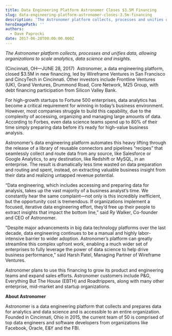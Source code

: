 ```yaml
---
title: Data Engineering Platform Astronomer Closes $3.5M Financing
slug: data-engineering-platform-astronomer-closes-3.5m-financing
description: 'The Astronomer platform collects, processes and unifies data, allowing organizations to scale analytics, data science and insights.'
heroImagePath: ''
authors:
  - Dave Paprocki
date: 2017-06-28T00:00:00.000Z
---
```


_The Astronomer platform collects, processes and unifies data, allowing organizations to scale analytics, data science and insights._

(Cincinnati, OH—JUNE 28, 2017) &nbsp;Astronomer, a data engineering platform, closed $3.5M in new financing, led by Wireframe Ventures in San Francisco and CincyTech in Cincinnati. Other investors include Frontline Ventures (UK), Grand Ventures, Drummond Road, Core Network, M25 Group, with debt financing participation from Silicon Valley Bank.

For high-growth startups to Fortune 500 enterprises, data analytics has become a critical requirement for winning in today’s business environment. However, most companies struggle to build this capability, due to the complexity of accessing, organizing and managing large amounts of data. According to Forbes, even data science teams spend up to 80% of their time simply preparing data before it’s ready for high-value business analysis.

Astronomer’s data engineering platform automates this heavy lifting through the release of a library of reusable connectors and pipelines “recipes” that seamlessly collect and route data from any source, like Salesforce or Google Analytics, to any destination, like Redshift or MySQL, in an enterprise. The result is dramatically less time wasted on data preparation and routing and spent, instead, on extracting valuable business insight from their data and realizing untapped revenue potential.

“Data engineering, which includes accessing and preparing data for analysis, takes up the vast majority of a business analyst’s time. We constantly hear the same complaint—not only is this incredibly inefficient, but the opportunity cost is tremendous. If organizations implement a focused, iterative data engineering effort, they’d free up their people to extract insights that impact the bottom line,” said Ry Walker, Co-founder and CEO of Astronomer.

“Despite major advancements in big data technology platforms over the last decade, data engineering continues to be a manual and highly labor-intensive barrier to wider adoption. Astronomer’s platform can greatly streamline this complex upfront work, enabling a much wider set of enterprises to fully leverage the power of data science to help drive business performance,” said Harsh Patel, Managing Partner of Wireframe Ventures.

Astronomer plans to use this financing to grow its product and engineering teams and expand sales efforts. Astronomer customers include P&G, Everything But The House (EBTH) and Roadtrippers, along with many other enterprise, mid-market and startup organizations.

**About Astronomer**

Astronomer is a data engineering platform that collects and prepares data for analytics and data science and is accessible to an entire organization. Founded in Cincinnati, Ohio in 2015, the current team of 50 is comprised of top data engineers and software developers from organizations like Facebook, Oracle, E&Y and the FBI.

